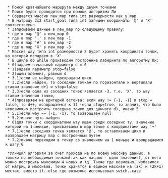      * Поиск кратчайшего маршрута между двумя точками
     * Поиск будет проводится при помощи алгоритма Ли
     * Создается массив new_map типа int размерности как у map
     * В матрицу 2х2 start_goal типа int запишем координаты '@' и 'X' соотвествеено
     * Записываем данные в new_map по следующему правилу:
     * где в map '@' в new_map 0
     * где в map '.' в new_map -1
     * где в map '#' в new_map -2
     * где в map 'X' в new_map -3
     * Массив way типа int размерности 2 будет хранить координаты точки, из которой попадаем в 'X'
     * В цикле do while производим построение лаберинта по алгоритму Ли:
     * 0)задаем начальный параметр d = 0
     * 1)задаем параметр stop=false
     * 2)ищем элемент, равный d
     * 3.1)если не найден, прекращаем цикл
     * 3.2)если найден, то соседним точкам по горизонтале и вертикали ставим значение d+1 и stop=false
     * 3.3)если одна из соседних точек является -3, т.е. 'X', то way ставим значения точки,
     * 4)проверяем на критерий остонва: если way != {-1, -1} и stop = false, то d++, возвращаемся к 1) (если stop=true, то значит, что было невозможно построить соседние точки для данного d), иначе 5
     * 5.1)если way == {-1, -1}, то возвращаем null
     * 5.2)иначе путь найден
     * 6)для точки с координатами way ищем среди соседних ту, значение которой на 1 меньше, присваеваем в map точке с координатами way '+'
     * 7.1)если соседняя точка является '@', то оставливаем цикл и возвращаем матрицу map с построенным путем
     * 7.2)иначе переходим в точку со значением на 1 меньше и возвращаемся к шагу 6

     *Уличшил алгоритм за счет прохода не по всему массиву данных, а только по необходимым точкам(так как начало - одно значения), от него можно построить максимум 4 новых и тд. Также где возможно, избавился от матриц и массивов, точки хранятся в едином массиве на (2k) и (2k+1) местах, вместо if..else где возможно использовал swich..case 
